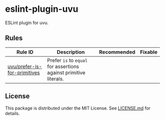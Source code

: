 # eslint-plugin-uvu

ESLint plugin for uvu.

## Rules

<!-- DO NOT MANUALLY EDIT THE TABLE BELOW -->
<!-- rules table begins -->
| Rule ID | Description | Recommended | Fixable |
| ------- | ----------- | :---------: | :-----: |
| [uvu/prefer-is-for-primitives](./docs/rules/prefer-is-for-primitives.md) | Prefer `is` to `equal` for assertions against primitive literals. |  |  |
<!-- rules table ends -->

## License

This package is distributed under the MIT License.
See [LICENSE.md](./LICENSE.md) for details.
